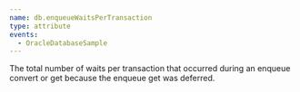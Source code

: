 ```yaml
---
name: db.enqueueWaitsPerTransaction
type: attribute
events:
  - OracleDatabaseSample
---
```


The total number of waits per transaction that occurred during an enqueue convert or get because the enqueue get was deferred.